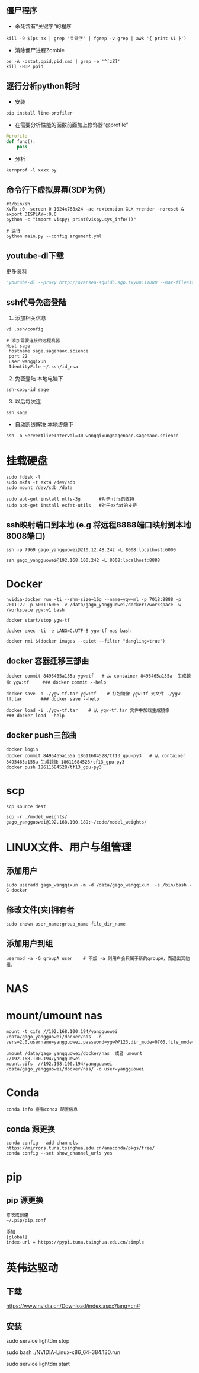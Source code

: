 ## 僵尸程序
+ 杀死含有“关键字”的程序
```
kill -9 $(ps ax | grep "关键字" | fgrep -v grep | awk '{ print $1 }')
```
+ 清除僵尸进程Zombie
```
ps -A -ostat,ppid,pid,cmd | grep -e '^[zZ]' 
kill -HUP ppid
```

## 逐行分析python耗时
+ 安装
```
pip install line-profiler
```
+ 在需要分析性能的函数前面加上修饰器“@profile”
```python
@profile
def func():
    pass

```
+ 分析
```
kernprof -l xxxx.py
```

## 命令行下虚拟屏幕(3DP为例)
```
#!/bin/sh
Xvfb :0 -screen 0 1024x768x24 -ac +extension GLX +render -noreset &
export DISPLAY=:0.0
python -c "import vispy; print(vispy.sys_info())"

# 运行
python main.py --config argument.yml
```

## youtube-dl下载
[更多资料](https://cloud.tencent.com/developer/article/1510301)
```python
"youtube-dl --proxy http://oversea-squid5.sgp.txyun:11080 --max-filesize 500m --write-info-json --playlist-end 10 --min-views 10000 --dateafter now-2000days --max-downloads 10 -i -f 'bestvideo[height<=720]+bestaudio[height<=720]/best[ext=mp4]/best' -o '%s' '%s'" % (target_dir, channel_url)
```


## ssh代号免密登陆
1. 添加相关信息
```
vi .ssh/config
```

```
# 添加需要连接的远程机器
Host sage
 hostname sage.sagenaoc.science
 port 22
 user wangqixun
 IdentityFile ~/.ssh/id_rsa
```
2. 免密登陆
本地电脑下
```
ssh-copy-id sage
```
3. 以后每次连
```
ssh sage
```
+ 自动断线解决
本地终端下
```
ssh -o ServerAliveInterval=30 wangqixun@sagenaoc.sagenaoc.science
```


# 挂载硬盘
    sudo fdisk -l
    sudo mkfs -t ext4 /dev/sdb
    sudo mount /dev/sdb /data
    
    sudo apt-get install ntfs-3g       #对于ntfs的支持
    sudo apt-get install exfat-utils   #对于exfat的支持

    
## ssh映射端口到本地 (e.g 将远程8888端口映射到本地8008端口)
    ssh -p 7969 gago_yangguowei@210.12.48.242 -L 8008:localhost:6000

    ssh gago_yangguowei@192.168.100.242 -L 8008:localhost:8888

# Docker 
    nvidia-docker run -ti --shm-size=16g --name=ygw-ml -p 7018:8888 -p 2011:22 -p 6001:6006 -v /data/gago_yangguowei/docker:/workspace -w /workspace ygw:v1 bash

    docker start/stop ygw-tf

    docker exec -ti -e LANG=C.UTF-8 ygw-tf-nas bash
    
    docker rmi $(docker images --quiet --filter "dangling=true")

## docker 容器迁移三部曲

    docker commit 8495465a155a ygw:tf   # 从 container 8495465a155a  生成镜像 ygw:tf     ### docker commit --help

    docker save -o ./ygw-tf.tar ygw:tf    # 打包镜像 ygw:tf 到文件 ./ygw-tf.tar       ### docker save --help

    docker load -i ./ygw-tf.tar    # 从 ygw-tf.tar 文件中加载生成镜像        ### docker load --help

## docker push三部曲
    docker login
    docker commit 8495465a155a 18611684528/tf13_gpu-py3   # 从 container 8495465a155a 生成镜像 18611684528/tf13_gpu-py3
    docker push 18611684528/tf13_gpu-py3

# scp
    scp source dest

    scp -r ./model_weights/ gago_yangguowei@192.168.100.189:~/code/model_weights/

# LINUX文件、用户与组管理
## 添加用户
    sudo useradd gago_wangqixun -m -d /data/gago_wangqixun  -s /bin/bash -G docker

## 修改文件(夹)拥有者
    sudo chown user_name:group_name file_dir_name

## 添加用户到组
    usermod -a -G groupA user    # 不加 -a 则用户会只属于新的groupA，而退出其他组。



# NAS 
# mount/umount nas
    mount -t cifs //192.168.100.194/yangguowei /data/gago_yangguowei/docker/nas  -o vers=2.0,username=yangguowei,password=ygw@@123,dir_mode=0700,file_mode=0700,uid=gago_yangguowei,gid=gago_yangguowei,sec=ntlmssp
    
    umount /data/gago_yangguowei/docker/nas  或者 umount //192.168.100.194/yangguowei		
    mount.cifs  //192.168.100.194/yangguowei /data/gago_yangguowei/docker/nas/ -o user=yangguowei

# Conda

    conda info 查看conda 配置信息
    
## conda 源更换

    conda config --add channels https://mirrors.tuna.tsinghua.edu.cn/anaconda/pkgs/free/
    conda config --set show_channel_urls yes



# pip
## pip 源更换
    修改或创建
    ~/.pip/pip.conf 

    添加
    [global]
    index-url = https://pypi.tuna.tsinghua.edu.cn/simple




# 英伟达驱动
## 下载
https://www.nvidia.cn/Download/index.aspx?lang=cn#
## 安装
sudo service lightdm stop

sudo bash ./NVIDIA-Linux-x86_64-384.130.run

sudo service lightdm start

